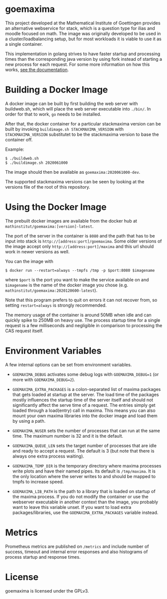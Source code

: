 goemaxima
=========
This project developed at the Mathematical Institute of Goettingen provides an alternative webservice for stack, which is a question type for ilias and moodle focused on math.
The image was originally developed to be used in a cluster/loadbalancing setup, but for most workloads it is viable to use it as a single container.

This implementation in golang strives to have faster startup and processing times than the corresponding java version by using fork instead of starting a new process for each request.
For some more information on how this works, [see the documentation](/doc/How_it_works.md).


Building a Docker Image
=======================

A docker image can be built by first building the web server with buildweb.sh, which will place the web server executable into `./bin/`.
In order for that to work, `go` needs to be installed.

After that, the docker container for a particular stackmaxima version can be built by invoking `buildimage.sh STACKMAXIMA_VERSION` with `STACKMAXIMA_VERSION` substitutet to be the stackmaxima version to base the container off.

Example:
```
$ ./buildweb.sh
$ ./buildimage.sh 2020061000
```

The image should then be available as `goemaxima:2020061000-dev`.

The supported stackmaxima versions can be seen by looking at the versions file of the root of this repository.

Using the Docker Image
======================

The prebuilt docker images are available from the docker hub at `mathinstitut/goemaxima:[version]-latest`.

The port of the server in the container is `8080` and the path that has to be input into stack is `http://[address:port]/goemaxima`.
Some older versions of the image accept only `http://[address:port]/maxima` and this url should work in newer versions as well.

You can the image with
```
$ docker run --restart=always --tmpfs /tmp -p $port:8080 $imagename
```
where `$port` is the port you want to make the service available on and `$imagename` is the name of the docker image you chose (e.g. `mathinstitut/goemaxima:2020120600-latest`).

Note that this program prefers to quit on errors it can not recover from, so setting `restart=always` is strongly recommended.

The memory usage of the container is around 50MB when idle and can quickly spike to 250MB on heavy use.
The process startup time for a single request is a few milliseconds and negligible in comparison to processing the CAS request itself.

Environment Variables
=====================
A few internal options can be set from environment variables.

* `GOEMAXIMA_DEBUG` activates some debug logs with `GOEMAXIMA_DEBUG=1` (or more with `GOEMAXIMA_DEBUG=2`).

* `GOEMAXIMA_EXTRA_PACKAGES` is a colon-separated list of maxima packages that gets loaded at startup at the server.
   The load time of the packages mostly influences the startup time of the server itself and should not significantly affect the serve time of a request.
   The entries simply get loaded through a load(entry) call in maxima.
   This means you can also mount your own maxima libraries into the docker image and load them by using a path.

* `GOEMAXIMA_NUSER` sets the number of processes that can run at the same time. The maximum number is 32 and it is the default.

* `GOEMAXIMA_QUEUE_LEN` sets the target number of processes that are idle and ready to accept a request. The default is 3 (but note that there is always one extra process waiting).

* `GOEMAXIMA_TEMP_DIR` is the temporary directory where maxima processes write plots and have their named pipes. Its default is `/tmp/maxima`. It is the only location where the server writes to and should be mapped to tmpfs to increase speed.

* `GOEMAXIMA_LIB_PATH` is the path to a library that is loaded on startup of the maxima process.
   If you do not modify the container or use the webserver executable in another context than the image, you probably want to leave this variable unset.
   If you want to load extra packages/libraries, use the `GOEMAXIMA_EXTRA_PACKAGES` variable instead.

Metrics
=======
Prometheus metrics are published on `/metrics` and include number of success, timeout and internal error responses and also histograms of process startup and response times.

License
=======
goemaxima is licensed under the GPLv3.
